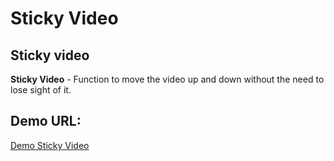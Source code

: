 # Sticky Video
## Sticky video
**Sticky Video** - Function to move the video up and down without the need to lose sight of it.
## Demo URL:
[Demo Sticky Video](https://juanjimeneztj.github.io/sticky_video/)